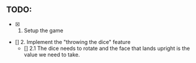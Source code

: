## TODO: 
- [X] 1. Setup the game 
- [] 2. Implement the "throwing the dice" feature
    - [] 2.1 The dice needs to rotate and the face that lands upright is the value we need to take.  
